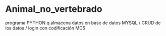 # Animal_no_vertebrado
programa PYTHON q almacena datos en base de datos MYSQL / CRUD de los datos / login con codificación MD5
